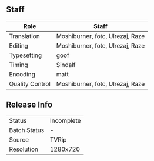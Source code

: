 ## Staff

| Role            | Staff                                                                    |
|-----------------|----------------------------------|
| Translation     | Moshiburner, fotc, Ulrezaj, Raze |
| Editing         | Moshiburner, fotc, Ulrezaj, Raze |
| Typesetting     | goof                             |
| Timing          | Sindalf                          |
| Encoding        | matt                             |
| Quality Control | Moshiburner, fotc, Ulrezaj, Raze |

## Release Info

|              |            |
|--------------|------------|
| Status       | Incomplete |
| Batch Status | -          |
| Source       | TVRip      |
| Resolution   | 1280x720   |
